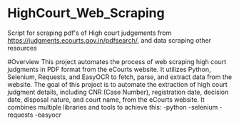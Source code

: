 # HighCourt_Web_Scraping
Script for scraping pdf's of High court judgements from https://judgments.ecourts.gov.in/pdfsearch/, and data scraping other resources

#Overview
This project automates the process of web scraping high court judgments in PDF format from the eCourts website. It utilizes Python, Selenium, Requests, and EasyOCR to fetch, parse, and extract data from the website.
The goal of this project is to automate the extraction of high court judgment details, including CNR (Case Number), registration date, decision date, disposal nature, and court name, from the eCourts website. It combines multiple libraries and tools to achieve this:
-python
-selenium
-requests
-easyocr


